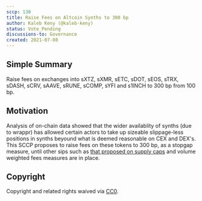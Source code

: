```yaml
---
sccp: 130
title: Raise Fees on Altcoin Synths to 300 bp
author: Kaleb Keny (@kaleb-keny)
status: Vote_Pending
discussions-to: Governance
created: 2021-07-08
---
```


## Simple Summary

Raise fees on exchanges into sXTZ, sXMR, sETC, sDOT, sEOS, sTRX, sDASH, sCRV, sAAVE, sRUNE, sCOMP, sYFI and s1INCH to 300 bp from 100 bp.

## Motivation

Analysis of on-chain data showed that the wider availablity of synths (due to wrappr) has allowed certain actors to take up sizeable slippage-less positions in synths beyound what is deemed reasonable on CEX and DEX's.
This SCCP proposes to raise fees on these tokens to 300 bp, as a stopgap measure, until other sips such as [that proposed on supply caps](https://sips.synthetix.io/sips/sip-146) and volume weighted fees measures are in place.

## Copyright

Copyright and related rights waived via [CC0](https://creativecommons.org/publicdomain/zero/1.0/).
